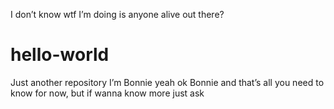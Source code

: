 I don’t know wtf I’m doing is anyone alive out there?
# hello-world
Just another repository I’m Bonnie yeah ok Bonnie and that’s all you need to know for now, but if wanna know more just ask
